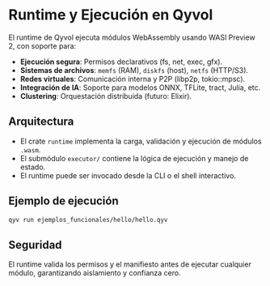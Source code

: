 # Runtime y Ejecución en Qyvol

El runtime de Qyvol ejecuta módulos WebAssembly usando WASI Preview 2, con soporte para:

- **Ejecución segura**: Permisos declarativos (fs, net, exec, gfx).
- **Sistemas de archivos**: `memfs` (RAM), `diskfs` (host), `netfs` (HTTP/S3).
- **Redes virtuales**: Comunicación interna y P2P (libp2p, tokio::mpsc).
- **Integración de IA**: Soporte para modelos ONNX, TFLite, tract, Julia, etc.
- **Clustering**: Orquestación distribuida (futuro: Elixir).

## Arquitectura
- El crate `runtime` implementa la carga, validación y ejecución de módulos `.wasm`.
- El submódulo `executor/` contiene la lógica de ejecución y manejo de estado.
- El runtime puede ser invocado desde la CLI o el shell interactivo.

## Ejemplo de ejecución
```sh
qyv run ejemplos_funcionales/hello/hello.qyv
```

## Seguridad
El runtime valida los permisos y el manifiesto antes de ejecutar cualquier módulo, garantizando aislamiento y confianza cero.
